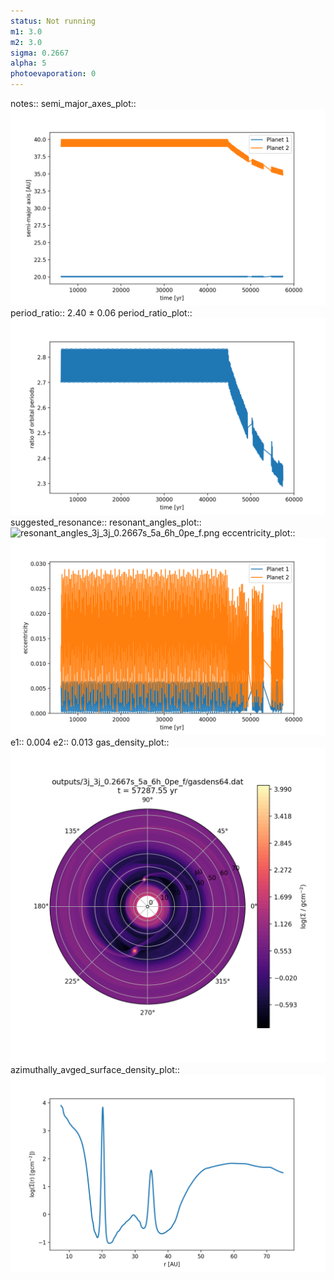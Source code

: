 ```yaml
---
status: Not running
m1: 3.0
m2: 3.0
sigma: 0.2667
alpha: 5
photoevaporation: 0
---
```


notes::
semi_major_axes_plot:: ![semi_major_axes_3j_3j_0.2667s_5a_6h_0pe_f.png](plots/semi_major_axes/semi_major_axes_3j_3j_0.2667s_5a_6h_0pe_f.png)
period_ratio:: 2.40 ± 0.06
period_ratio_plot:: ![period_ratio_3j_3j_0.2667s_5a_6h_0pe_f.png](plots/period_ratio/period_ratio_3j_3j_0.2667s_5a_6h_0pe_f.png)
suggested_resonance:: 
resonant_angles_plot:: ![resonant_angles_3j_3j_0.2667s_5a_6h_0pe_f.png](plots/resonant_angles/resonant_angles_3j_3j_0.2667s_5a_6h_0pe_f.png)
eccentricity_plot:: ![eccentricity_3j_3j_0.2667s_5a_6h_0pe_f.png](plots/eccentricity/eccentricity_3j_3j_0.2667s_5a_6h_0pe_f.png)
e1:: 0.004
e2:: 0.013
gas_density_plot:: ![gas_density_3j_3j_0.2667s_5a_6h_0pe_f.png](plots/gas_density/gas_density_3j_3j_0.2667s_5a_6h_0pe_f.png)
azimuthally_avged_surface_density_plot:: ![azimuthally_avged_surface_density_3j_3j_0.2667s_5a_6h_0pe_f.png](plots/azimuthally_avged_surface_density/azimuthally_avged_surface_density_3j_3j_0.2667s_5a_6h_0pe_f.png)
